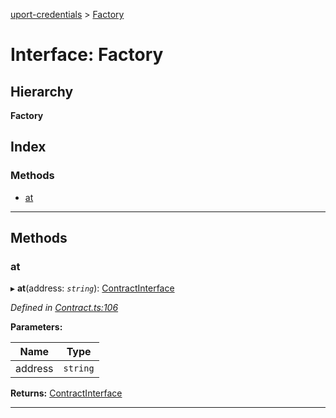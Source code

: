 [uport-credentials](../README.md) > [Factory](../interfaces/factory.md)

# Interface: Factory

## Hierarchy

**Factory**

## Index

### Methods

* [at](factory.md#at)

---

## Methods

<a id="at"></a>

###  at

▸ **at**(address: *`string`*): [ContractInterface](contractinterface.md)

*Defined in [Contract.ts:106](https://github.com/uport-project/uport-credentials/blob/2b03873/src/Contract.ts#L106)*

**Parameters:**

| Name | Type |
| ------ | ------ |
| address | `string` |

**Returns:** [ContractInterface](contractinterface.md)

___

